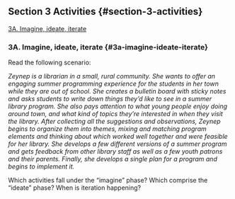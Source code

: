 ## Section 3 Activities {#section-3-activities}

[3A. Imagine, ideate, iterate](#3a-imagine-ideate-iterate)

### 3A. Imagine, ideate, iterate {#3a-imagine-ideate-iterate}

Read the following scenario:

_Zeynep is a librarian in a small, rural community. She wants to offer an engaging summer programming experience for the students in her town while they are out of school. She creates a bulletin board with sticky notes and asks students to write down things they’d like to see in a summer library program. She also pays attention to what young people enjoy doing around town, and what kind of topics they’re interested in when they visit the library. After collecting all the suggestions and observations, Zeynep begins to organize them into themes, mixing and matching program elements and thinking about which worked well together and were feasible for her library. She develops a few different versions of a summer program and gets feedback from other library staff as well as a few youth patrons and their parents. Finally, she develops a single plan for a program and begins to implement it._

Which activities fall under the “imagine” phase? Which comprise the “ideate” phase? When is iteration happening?
